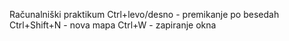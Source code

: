 Računalniški praktikum
Ctrl+levo/desno - premikanje po besedah
Ctrl+Shift+N - nova mapa
Ctrl+W - zapiranje okna
